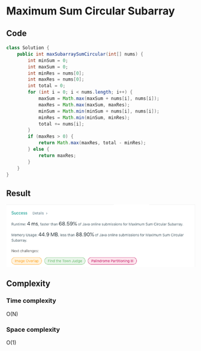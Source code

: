 # Maximum Sum Circular Subarray
## Code
```java
class Solution {
    public int maxSubarraySumCircular(int[] nums) {
        int minSum = 0;
        int maxSum = 0;
        int minRes = nums[0];
        int maxRes = nums[0];
        int total = 0;
        for (int i = 0; i < nums.length; i++) {
            maxSum = Math.max(maxSum + nums[i], nums[i]);
            maxRes = Math.max(maxSum, maxRes);
            minSum = Math.min(minSum + nums[i], nums[i]);
            minRes = Math.min(minSum, minRes);
            total += nums[i];
        }
        if (maxRes > 0) {
            return Math.max(maxRes, total - minRes);
        } else {
            return maxRes;
        }
    }
}
```
## Result
![img.png](img.png)

## Complexity
### Time complexity
O(N)
### Space complexity
O(1)